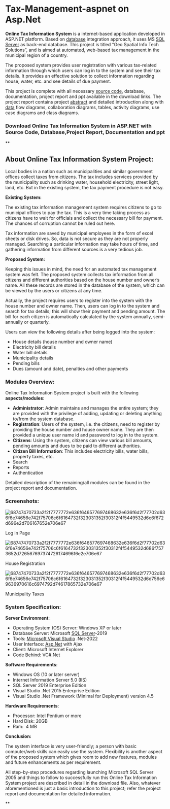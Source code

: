 # Tax-Management-aspnet on Asp.Net

**Online Tax Information System** is a internet-based application developed in ASP.NET platform. Based on [database](https://google.com/database-management-system-project-c-wxwidgets/) integration approach, it uses MS [SQL Server](https://google.com/best-way-to-connect-a-c-c-application-to-a-old-sql-server-database/) as back-end database. This project is titled “Geo Spatial Info Tech Solutions”, and is aimed at automated, web-based tax management in the municipal region of a country.

The proposed system provides user registration with various tax-related information through which users can log in to the system and see their tax details. It provides an effective solution to collect information regarding house, water, etc. and see details of due payment.

This project is complete with all necessary [source code](https://google.com/c-projects-with-source-code/), database, documentation, project report and ppt available in the download links. The project report contains project [abstract](https://google.com/abstract-base-class-with-metaclass-python-programming/) and detailed introduction along with [data](https://google.com/data-visualization-java-project/) flow diagrams, collaboration diagrams, tables, activity diagrams, use case diagrams and class diagrams.

### Download Online Tax Information System in ASP.NET with **Source Code, Database,Project Report, Documentation and ppt**

**



About Online Tax Information System Project:
--------------------------------------------

Local bodies in a nation such as municipalities and similar government offices collect taxes from citizens. The tax includes services provided by the municipality such as drinking water, household electricity, street light, land, etc. But in the existing system, the tax payment procedure is not easy.

**Existing System:**

The existing tax information management system requires citizens to go to municipal offices to pay the tax. This is a very time taking process as citizens have to wait for officials and collect the necessary bill for payment. The chances of corruption cannot be ruled out here.

Tax information are saved by municipal employees in the form of excel sheets or disk drives. So, data is not secure as they are not properly managed. Searching a particular information may take hours of time, and gathering information from different sources is a very tedious job.

**Proposed System:**

Keeping this issues in mind, the need for an automated tax management system was felt. The proposed system collects tax information from all citizens and different authorities based on the house number and owner’s name. All these records are stored in the database of the system, which can be viewed by the users or citizens at any time.

Actually, the project requires users to register into the system with the house number and owner name. Then, users can log in to the system and search for tax details; this will show their payment and pending amount. The bill for each citizen is automatically calculated by the system annually, semi-annually or quarterly.

Users can view the following details after being logged into the system:

*   House details (house number and owner name)
*   Electricity bill  details
*   Water bill details
*   Municipality details
*   Pending bills
*   Dues (amount and date), penalties and other payments

### Modules Overview:

Online Tax Information System project is built with the following **aspects/modules**:

*   **Administrator**: Admin maintains and manages the entire system; they are provided with the privilege of adding, updating or deleting anything to/from the system database.
*   **Registration**: Users of the system, i.e. the citizens, need to register by providing the house number and house owner name. They are then provided a unique user name id and password to log in to the system.
*   **Citizens**: Using the system, citizens can view various bill amounts, pending amounts and dues to be paid to different authorities.
*   **Citizen Bill Information**: This includes         electricity bills, water bills, property taxes, etc.
*   Search
*   Reports
*   Authentication

Detailed description of the remaining/all modules can be found in the project report and documentation.

### Screenshots:
![68747470733a2f2f7777772e636f646577697468632e636f6d2f77702d636f6e74656e742f75706c6f6164732f323031352f30312f4f5449532d6c6f672d696e2d706167652e706e67](https://user-images.githubusercontent.com/93751501/207388789-62452c28-3820-46b8-894a-c00ea54d8d1f.png)


Log in Page

![68747470733a2f2f7777772e636f646577697468632e636f6d2f77702d636f6e74656e742f75706c6f6164732f323031352f30312f4f5449532d686f7573652d726567697374726174696f6e2e706e67](https://user-images.githubusercontent.com/93751501/207388827-28302306-0623-4f04-99b6-a7e81c7538b3.png)


House Registration

![68747470733a2f2f7777772e636f646577697468632e636f6d2f77702d636f6e74656e742f75706c6f6164732f323031352f30312f4f5449532d6d756e69636970616c6974792d74617865732e706e67](https://user-images.githubusercontent.com/93751501/207388857-b200dd1e-eed8-43f3-89a1-e86bb128b0cc.png)


Municipality Taxes

### System Specification:

**Server Environment**:

*   Operating System (OS) Server: Windows XP or later
*   Database Server: Microsoft [SQL Server](http://en.wikipedia.org/wiki/Microsoft_SQL_Server)\-2019
*   Tools: [Microsoft Visual Studio](https://google.com/microsoft-visual-studio/) .Net-2022
*   User Interface: [Asp.Net](http://en.wikipedia.org/wiki/ASP.NET) with Ajax
*   Client: Microsoft Internet Explorer
*   Code Behind: VC#.Net

**Software Requirements**:

*   Windows OS (10 or later server)
*   Internet Information Server 5.0 (IIS)
*   SQL Server 2019  Enterprise Edition
*   Visual Studio .Net 2015 Enterprise Edition
*   Visual Studio .Net Framework (Minimal for Deployment) version 4.5

**Hardware Requirements**:

*   Processor: Intel Pentium or more
*   Hard Disk: 20GB
*   Ram:  4 MB


**Conclusion:**

The system interface is very user-friendly; a person with basic computer/web skills can easily use the system. Flexibility is another aspect of the proposed system which gives room to add new features, modules and future enhancements as per requirement.

All step-by-step procedures regarding launching Microsoft SQL Server 2005 and things to follow to successfully run this Online Tax Information System project are described in detail in the download file. Also, whatever aforementioned is just a basic introduction to this project; refer the project report and documentation for detailed information.

**
